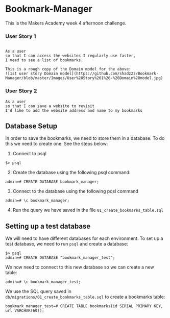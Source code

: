 # Bookmark-Manager
This is the Makers Academy week 4 afternoon challenge.

### User Story 1

```

As a user 
so that I can access the websites I regularly use faster,
I need to see a list of bookmarks.

This is a rough copy of the Domain model for the above:
![1st user story Domain model](https://github.com/shadz22/Bookmark-Manager/blob/master/Images/User%20Story%201%20-%20Domain%20model.jpg)

```

### User Story 2

```
As a user 
so that I can save a website to revisit
I'd like to add the website address and name to my bookmarks

```

## Database Setup
In order to save the bookmarks, we need to store them in a database. To do this we need to create one. See the steps below:

1. Connect to psql
```
$> psql
```
2. Create the database using the following psql command: 
```
admin=# CREATE DATABASE bookmark_manager;
```
3. Connect to the database using the following pqsl command 
```
admin=# \c bookmark_manager;
```
4. Run the query we have saved in the file `01_create_bookmarks_table.sql`

## Setting up a test database

We will need to have different databases for each environment. To set up a test database, we need to run `psql` and create a database:
```
$> psql
admin=# CREATE DATABASE "bookmark_manager_test";
```
We now need to connect to this new database so we can create a new table:
```
admin=# \c bookmark_manager_test;
```
We use the SQL query saved in `db/migrations/01_create_bookmarks_table.sql` to create a bookmarks table:
```
bookmark_manager_test=# CREATE TABLE bookmarks(id SERIAL PRIMARY KEY, url VARCHAR(60));
```

